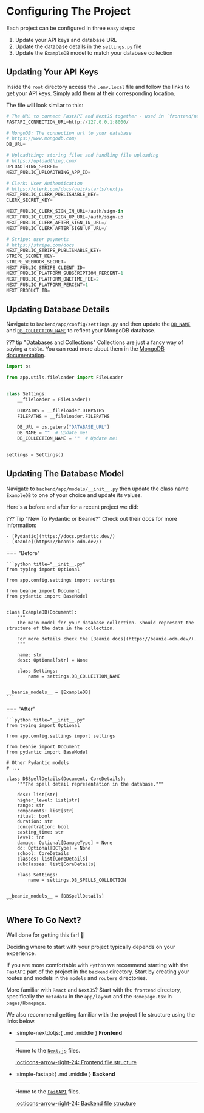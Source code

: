 # Configuring The Project

Each project can be configured in three easy steps:

1. Update your API keys and database URL
2. Update the database details in the `settings.py` file
3. Update the `ExampleDB` model to match your database collection

## Updating Your API Keys

Inside the `root` directory access the `.env.local` file and follow the links to get your API keys. Simply add them at their corresponding location.

The file will look similar to this:

```python title=".env.local"
# The URL to connect FastAPI and NextJS together - used in `frontend/next.config.mjs`
FASTAPI_CONNECTION_URL=http://127.0.0.1:8000/

# MongoDB: The connection url to your database
# https://www.mongodb.com/
DB_URL=

# Uploadthing: storing files and handling file uploading
# https://uploadthing.com/
UPLOADTHING_SECRET=
NEXT_PUBLIC_UPLOADTHING_APP_ID=

# Clerk: User Authentication
# https://clerk.com/docs/quickstarts/nextjs
NEXT_PUBLIC_CLERK_PUBLISHABLE_KEY=
CLERK_SECRET_KEY=

NEXT_PUBLIC_CLERK_SIGN_IN_URL=/auth/sign-in
NEXT_PUBLIC_CLERK_SIGN_UP_URL=/auth/sign-up
NEXT_PUBLIC_CLERK_AFTER_SIGN_IN_URL=/
NEXT_PUBLIC_CLERK_AFTER_SIGN_UP_URL=/

# Stripe: user payments
# https://stripe.com/docs
NEXT_PUBLIC_STRIPE_PUBLISHABLE_KEY=
STRIPE_SECRET_KEY=
STRIPE_WEBHOOK_SECRET=
NEXT_PUBLIC_STRIPE_CLIENT_ID=
NEXT_PUBLIC_PLATFORM_SUBSCRIPTION_PERCENT=1
NEXT_PUBLIC_PLATFORM_ONETIME_FEE=2
NEXT_PUBLIC_PLATFORM_PERCENT=1
NEXT_PRODUCT_ID=
```

## Updating Database Details

Navigate to `backend/app/config/settings.py` and then update the [`DB_NAME`](#updating-database-details) and [`DB_COLLECTION_NAME`](#updating-database-details) to reflect your MongoDB database.

??? tip "Databases and Collections"
    Collections are just a fancy way of saying a `table`. You can read more about them in the [MongoDB documentation](https://www.mongodb.com/docs/manual/core/databases-and-collections/).

```python title="config/settings.py" hl_lines="13-14"
import os

from app.utils.fileloader import FileLoader


class Settings:
    __fileloader = FileLoader()

    DIRPATHS = __fileloader.DIRPATHS
    FILEPATHS = __fileloader.FILEPATHS

    DB_URL = os.getenv("DATABASE_URL")
    DB_NAME = ""  # Update me!
    DB_COLLECTION_NAME = ""  # Update me!


settings = Settings()
```

## Updating The Database Model

Navigate to `backend/app/models/__init__.py` then update the class name `ExampleDB` to one of your choice and update its values.

Here's a before and after for a recent project we did:

??? Tip "New To Pydantic or Beanie?"
    Check out their docs for more information:
    
    - [Pydantic](https://docs.pydantic.dev/)
    - [Beanie](https://beanie-odm.dev/)

=== "Before"

    ```python title="__init__.py"
    from typing import Optional

    from app.config.settings import settings

    from beanie import Document
    from pydantic import BaseModel


    class ExampleDB(Document):
        """
        The main model for your database collection. Should represent the structure of the data in the collection.

        For more details check the [Beanie docs](https://beanie-odm.dev/).
        """

        name: str
        desc: Optional[str] = None

        class Settings:
            name = settings.DB_COLLECTION_NAME


    __beanie_models__ = [ExampleDB]
    ```

=== "After"

    ```python title="__init__.py"
    from typing import Optional

    from app.config.settings import settings

    from beanie import Document
    from pydantic import BaseModel

    # Other Pydantic models
    # ...

    class DBSpellDetails(Document, CoreDetails):
        """The spell detail representation in the database."""

        desc: list[str]
        higher_level: list[str]
        range: str
        components: list[str]
        ritual: bool
        duration: str
        concentration: bool
        casting_time: str
        level: int
        damage: Optional[DamageType] = None
        dc: Optional[DCType] = None
        school: CoreDetails
        classes: list[CoreDetails]
        subclasses: list[CoreDetails]

        class Settings:
            name = settings.DB_SPELLS_COLLECTION


    __beanie_models__ = [DBSpellDetails]
    ```

## Where To Go Next?

Well done for getting this far! :clap:

Deciding where to start with your project typically depends on your experience.

If you are more comfortable with `Python` we recommend starting with the `FastAPI` part of the project in the `backend` directory. Start by creating your routes and models in the `models` and `routers` directories.

More familiar with `React` and `NextJS`? Start with the `frontend` directory, specifically the `metadata` in the `app/layout` and the `Homepage.tsx` in `pages/Homepage`.

We also recommend getting familiar with the project file structure using the links below.

<div class="grid cards" markdown>

-   :simple-nextdotjs:{ .md .middle } __Frontend__

    ---

    Home to the [`Next.js`](#where-to-go-next) files.

    [:octicons-arrow-right-24: Frontend file structure](../file-structure/frontend.md)

-   :simple-fastapi:{ .md .middle } __Backend__

    ---

    Home to the [`FastAPI`](#where-to-go-next) files.

    [:octicons-arrow-right-24: Backend file structure](../file-structure/backend.md)

</div>
